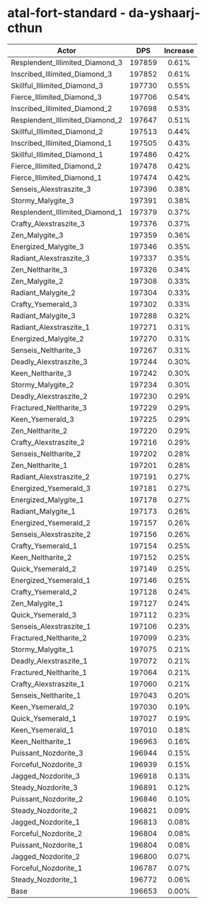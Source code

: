 # atal-fort-standard - da-yshaarj-cthun
| Actor | DPS | Increase |
|---|:---:|:---:|
|Resplendent_Illimited_Diamond_3|197859|0.61%|
|Inscribed_Illimited_Diamond_3|197852|0.61%|
|Skillful_Illimited_Diamond_3|197730|0.55%|
|Fierce_Illimited_Diamond_3|197706|0.54%|
|Inscribed_Illimited_Diamond_2|197698|0.53%|
|Resplendent_Illimited_Diamond_2|197647|0.51%|
|Skillful_Illimited_Diamond_2|197513|0.44%|
|Inscribed_Illimited_Diamond_1|197505|0.43%|
|Skillful_Illimited_Diamond_1|197486|0.42%|
|Fierce_Illimited_Diamond_2|197478|0.42%|
|Fierce_Illimited_Diamond_1|197474|0.42%|
|Senseis_Alexstraszite_3|197396|0.38%|
|Stormy_Malygite_3|197391|0.38%|
|Resplendent_Illimited_Diamond_1|197379|0.37%|
|Crafty_Alexstraszite_3|197376|0.37%|
|Zen_Malygite_3|197359|0.36%|
|Energized_Malygite_3|197346|0.35%|
|Radiant_Alexstraszite_3|197337|0.35%|
|Zen_Neltharite_3|197326|0.34%|
|Zen_Malygite_2|197308|0.33%|
|Radiant_Malygite_2|197304|0.33%|
|Crafty_Ysemerald_3|197302|0.33%|
|Radiant_Malygite_3|197288|0.32%|
|Radiant_Alexstraszite_1|197271|0.31%|
|Energized_Malygite_2|197270|0.31%|
|Senseis_Neltharite_3|197267|0.31%|
|Deadly_Alexstraszite_3|197244|0.30%|
|Keen_Neltharite_3|197242|0.30%|
|Stormy_Malygite_2|197234|0.30%|
|Deadly_Alexstraszite_2|197230|0.29%|
|Fractured_Neltharite_3|197229|0.29%|
|Keen_Ysemerald_3|197225|0.29%|
|Zen_Neltharite_2|197220|0.29%|
|Crafty_Alexstraszite_2|197216|0.29%|
|Senseis_Neltharite_2|197202|0.28%|
|Zen_Neltharite_1|197201|0.28%|
|Radiant_Alexstraszite_2|197191|0.27%|
|Energized_Ysemerald_3|197181|0.27%|
|Energized_Malygite_1|197178|0.27%|
|Radiant_Malygite_1|197173|0.26%|
|Energized_Ysemerald_2|197157|0.26%|
|Senseis_Alexstraszite_2|197156|0.26%|
|Crafty_Ysemerald_1|197154|0.25%|
|Keen_Neltharite_2|197152|0.25%|
|Quick_Ysemerald_2|197149|0.25%|
|Energized_Ysemerald_1|197146|0.25%|
|Crafty_Ysemerald_2|197128|0.24%|
|Zen_Malygite_1|197127|0.24%|
|Quick_Ysemerald_3|197112|0.23%|
|Senseis_Alexstraszite_1|197106|0.23%|
|Fractured_Neltharite_2|197099|0.23%|
|Stormy_Malygite_1|197075|0.21%|
|Deadly_Alexstraszite_1|197072|0.21%|
|Fractured_Neltharite_1|197064|0.21%|
|Crafty_Alexstraszite_1|197060|0.21%|
|Senseis_Neltharite_1|197043|0.20%|
|Keen_Ysemerald_2|197030|0.19%|
|Quick_Ysemerald_1|197027|0.19%|
|Keen_Ysemerald_1|197010|0.18%|
|Keen_Neltharite_1|196963|0.16%|
|Puissant_Nozdorite_3|196944|0.15%|
|Forceful_Nozdorite_3|196939|0.15%|
|Jagged_Nozdorite_3|196918|0.13%|
|Steady_Nozdorite_3|196891|0.12%|
|Puissant_Nozdorite_2|196846|0.10%|
|Steady_Nozdorite_2|196821|0.09%|
|Jagged_Nozdorite_1|196813|0.08%|
|Forceful_Nozdorite_2|196804|0.08%|
|Puissant_Nozdorite_1|196804|0.08%|
|Jagged_Nozdorite_2|196800|0.07%|
|Forceful_Nozdorite_1|196787|0.07%|
|Steady_Nozdorite_1|196772|0.06%|
|Base|196653|0.00%|
